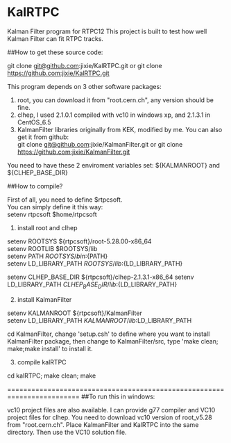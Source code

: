 # KalRTPC
 Kalman Filter program for RTPC12
 This project is built to test how well Kalman Filter can fit RTPC tracks.

##How to get these source code: 

 git clone git@github.com:jixie/KalRTPC.git 
 or
 git clone https://github.com:jixie/KalRTPC.git 

 This program depends on 3 other software packages:
 1) root, you can download it from "root.cern.ch", any version should be fine.
 2) clhep, I used 2.1.0.1 compiled with vc10 in windows xp, and 2.1.3.1 in CentOS_6.5
 3) KalmanFilter libraries originally from KEK, modified by me. 
 You can also get it from github:  
 git clone git@github.com:jixie/KalmanFilter.git 
 or
 git clone https://github.com:jixie/KalmanFilter.git 
 
 You need to have these 2 enviroment variables set: ${KALMANROOT} and ${CLHEP_BASE_DIR}

##How to compile?

 First of all, you need to define $rtpcsoft.  
 You can simply define it this way:  
   setenv rtpcsoft $home/rtpcsoft
 
 1) install root and clhep    
                      
  setenv ROOTSYS ${rtpcsoft}/root-5.28.00-x86_64                              
  setenv ROOTLIB $ROOTSYS/lib                                                
  setenv PATH ${ROOTSYS}/bin:${PATH}                                         
  setenv LD_LIBRARY_PATH ${ROOTSYS}/lib:${LD_LIBRARY_PATH}     

  setenv  CLHEP_BASE_DIR     ${rtpcsoft}/clhep-2.1.3.1-x86_64
  setenv  LD_LIBRARY_PATH ${CLHEP_BASE_DIR}/lib:${LD_LIBRARY_PATH}

 2) install KalmanFilter

  setenv KALMANROOT   ${rtpcsoft}/KalmanFilter  
  setenv LD_LIBRARY_PATH  ${KALMANROOT}/lib:$LD_LIBRARY_PATH

 cd KalmanFilter, change 'setup.csh' to define where you want to 
 install KalmanFilter package, then change to  KalmanFilter/src,
 type 'make clean; make;make install' to install it.

 3) compile kalRTPC
 
  cd kalRTPC;
  make clean;
  make



========================================================================
##To run this in windows:

vc10 project files are also available. I can provide g77 compiler and 
VC10 project files for clhep. You need to download vc10 version of 
root_v5.28 from "root.cern.ch".  Place KalmanFilter and KalRTPC into 
the same directory. Then use the VC10 solution file. 
